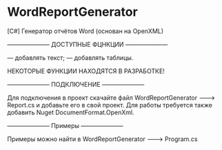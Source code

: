 # WordReportGenerator
[C#] Генератор отчётов Word (основан на OpenXML)

——————— ДОСТУПНЫЕ ФЦНКЦИИ ———————

  — добавлять текст;
  — добавлять таблицы.
  
НЕКОТОРЫЕ ФУНКЦИИ НАХОДЯТСЯ В РАЗРАБОТКЕ!

——————— ПОДКЛЮЧЕНИЕ ———————

Для подключения в проект скачайте файл WordReportGenerator ———> Report.cs и добавьте его в свой проект. Для работы требуется также добавить Nuget DocumentFormat.OpenXml.

——————— Примеры ———————

Примеры можно найти в WordReportGenerator ———> Program.cs
